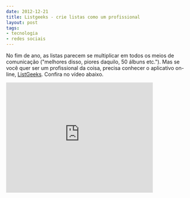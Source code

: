 ```yaml
---
date: 2012-12-21
title: Listgeeks - crie listas como um profissional
layout: post
tags:
- tecnologia
- redes sociais
---
```


No fim de ano, as listas parecem se multiplicar em todos os meios de comunicação ("melhores disso, piores daquilo, 50 álbuns etc."). Mas se você quer ser um profissional da coisa, precisa conhecer o aplicativo on-line, [ListGeeks](http://listgeeks.com). Confira no vídeo abaixo.

<iframe src="http://player.vimeo.com/video/19872609?title=0&amp;byline=0&amp;portrait=0&amp;color=ffffff" width="400" height="300" frameborder="0" webkitAllowFullScreen mozallowfullscreen allowFullScreen></iframe>